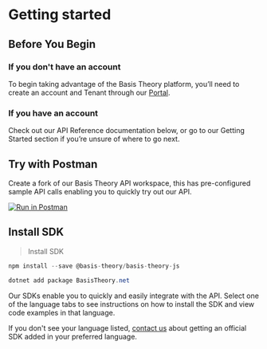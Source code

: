 # Getting started
## Before You Begin
### If you don't have an account

To begin taking advantage of the Basis Theory platform, you’ll need to create an account and Tenant through our [Portal](https://portal.basistheory.com/register).

### If you have an account

Check out our API Reference documentation below, or go to our Getting Started section if you’re unsure of where to go next.

## Try with Postman
Create a fork of our Basis Theory API workspace, this has pre-configured sample API calls enabling you to quickly try out our API.

[![Run in Postman](https://run.pstmn.io/button.svg)](https://app.getpostman.com/run-collection/14036973-bd016246-4d82-4753-82a0-e75a07d167c9?action=collection%2Ffork&collection-url=entityId%3D14036973-bd016246-4d82-4753-82a0-e75a07d167c9%26entityType%3Dcollection%26workspaceId%3Dcca928dd-d01d-4c7d-9002-84d5f2b33a63)

## Install SDK

> Install SDK

```javascript
npm install --save @basis-theory/basis-theory-js
```

```csharp
dotnet add package BasisTheory.net 
```

Our SDKs enable you to quickly and easily integrate with the API. Select one of the language tabs to see instructions on how to install the SDK and view code examples in that language.

If you don't see your language listed, <a href="mailto:support@basistheory.com?subject=API SDK Language Support">contact us</a> about getting an official SDK added in your preferred language.
